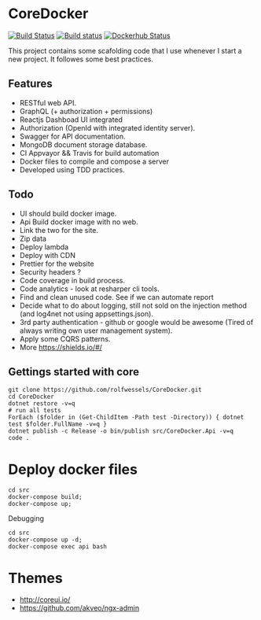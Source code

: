# CoreDocker

[![Build Status](https://travis-ci.org/rolfwessels/CoreDocker.svg?branch=master)](https://travis-ci.org/rolfwessels/CoreDocker)
[![Build status](https://ci.appveyor.com/api/projects/status/tumprt66bbfxb22o?svg=true)](https://ci.appveyor.com/project/rolfwessels/coredocker)
[![Dockerhub Status](https://img.shields.io/badge/dockerhub-ok-blue.svg)](https://hub.docker.com/r/rolfwessels/coredocker/)

This project contains some scafolding code that I use whenever I start a new project. It followes some best practices.

## Features
 * RESTful web API.
 * GraphQL (+ authorization + permissions)
 * Reactjs Dashboad UI integrated
 * Authorization (OpenId with integrated identity server).
 * Swagger for API documentation.
 * MongoDB document storage database.
 * CI Appvayor && Travis for build automation
 * Docker files to compile and compose a server
 * Developed using TDD practices.
 

## Todo
 * UI should build docker image.
 * Api Build docker image with no web.
 * Link the two for the site.
 * Zip data
 * Deploy lambda
 * Deploy with CDN
 * Prettier for the website
 * Security headers ? 
 * Code coverage in build process.
 * Code analytics - look at resharper cli tools.
 * Find and clean unused code. See if we can automate report
 * Decide what to do about logging, still not sold on the injection method (and log4net not using appsettings.json).
 * 3rd party authentication - github or google would be awesome (Tired of always writing own user management system).
 * Apply some CQRS patterns.
 * More https://shields.io/#/

## Gettings started with core

```
git clone https://github.com/rolfwessels/CoreDocker.git
cd CoreDocker
dotnet restore -v=q
# run all tests
ForEach ($folder in (Get-ChildItem -Path test -Directory)) { dotnet test $folder.FullName -v=q }
dotnet publish -c Release -o bin/publish src/CoreDocker.Api -v=q
code .

```
# Deploy docker files

```
cd src
docker-compose build;
docker-compose up;
```

Debugging

```
cd src
docker-compose up -d;
docker-compose exec api bash
```


# Themes 

 * http://coreui.io/
 * https://github.com/akveo/ngx-admin
  